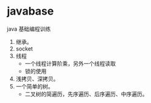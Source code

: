 # javabase
java 基础编程训练

1. 继承。
2. socket
3. 线程
    * 一个线程计算阶乘，另外一个线程读取
    * 锁的使用
3. 浅拷贝、深拷贝。
4. 一个简单的树。
    * 二叉树的简遍历，先序遍历、后序遍历、中序遍历。


